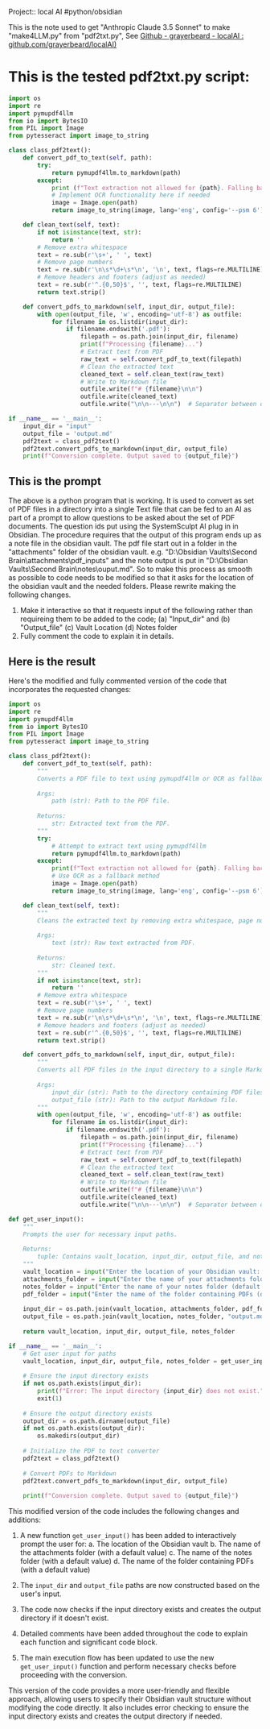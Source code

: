 Project::  local AI 
#python/obsidian

This is the note used to get "Anthropic Claude 3.5 Sonnet" to make "make4LLM.py" from "pdf2txt.py",  See  [Github - grayerbeard - localAI : github.com/grayerbeard/localAI)](https://github.com/grayerbeard/localAI)

# This is the tested pdf2txt.py script: 
```python
import os
import re
import pymupdf4llm
from io import BytesIO
from PIL import Image
from pytesseract import image_to_string

class class_pdf2text():
    def convert_pdf_to_text(self, path):
        try:
            return pymupdf4llm.to_markdown(path)
        except:
            print (f"Text extraction not allowed for {path}. Falling back to OCR.")
            # Implement OCR functionality here if needed
            image = Image.open(path)
            return image_to_string(image, lang='eng', config='--psm 6')

    def clean_text(self, text):
        if not isinstance(text, str):
            return ''
        # Remove extra whitespace
        text = re.sub(r'\s+', ' ', text)
        # Remove page numbers
        text = re.sub(r'\n\s*\d+\s*\n', '\n', text, flags=re.MULTILINE)
        # Remove headers and footers (adjust as needed)
        text = re.sub(r'^.{0,50}$', '', text, flags=re.MULTILINE)
        return text.strip()

    def convert_pdfs_to_markdown(self, input_dir, output_file):
        with open(output_file, 'w', encoding='utf-8') as outfile:
            for filename in os.listdir(input_dir):
                if filename.endswith('.pdf'):
                    filepath = os.path.join(input_dir, filename)
                    print(f"Processing {filename}...")
                    # Extract text from PDF
                    raw_text = self.convert_pdf_to_text(filepath)
                    # Clean the extracted text
                    cleaned_text = self.clean_text(raw_text)
                    # Write to Markdown file
                    outfile.write(f"# {filename}\n\n")
                    outfile.write(cleaned_text)
                    outfile.write("\n\n---\n\n")  # Separator between documents

if __name__ == '__main__':
    input_dir = "input"
    output_file = 'output.md'
    pdf2text = class_pdf2text()
    pdf2text.convert_pdfs_to_markdown(input_dir, output_file)
    print(f"Conversion complete. Output saved to {output_file}")
```
## This is the prompt

The above is a python program that is working.  It is used to convert as set of PDF files in a directory into a single Text file that can be fed to an AI as part of a prompt to allow questions to be asked about the set of PDF documents.
The question ids put using the SystemSculpt AI plug in in Obsidian.
The procedure requires that the output of this program ends up as a note file in the obsidian vault.  The pdf file start out in a folder in the "attachments" folder of the obsidian vault.    e.g.  "D:\Obsidian Vaults\Second Brain\attachments\pdf_inputs" and the note output is put in  "D:\Obsidian Vaults\Second Brain\notes\ouput.md".
So to make this process as smooth as possible to code needs to be modified so that it asks for the location of the obsidian vault and the needed folders.
Please rewrite making the following changes.

1. Make it interactive so that it requests input of the following rather than requireing them to be added to the code;
	(a) "Input_dir" and 
	(b) "Output_file" 
	 (c) Vault Location
	 (d) Notes folder
2. Fully comment the code to explain it in details.

## Here is the result

Here's the modified and fully commented version of the code that incorporates the requested changes:

```python
import os
import re
import pymupdf4llm
from io import BytesIO
from PIL import Image
from pytesseract import image_to_string

class class_pdf2text():
    def convert_pdf_to_text(self, path):
        """
        Converts a PDF file to text using pymupdf4llm or OCR as fallback.
        
        Args:
            path (str): Path to the PDF file.
        
        Returns:
            str: Extracted text from the PDF.
        """
        try:
            # Attempt to extract text using pymupdf4llm
            return pymupdf4llm.to_markdown(path)
        except:
            print(f"Text extraction not allowed for {path}. Falling back to OCR.")
            # Use OCR as a fallback method
            image = Image.open(path)
            return image_to_string(image, lang='eng', config='--psm 6')

    def clean_text(self, text):
        """
        Cleans the extracted text by removing extra whitespace, page numbers, and headers/footers.
        
        Args:
            text (str): Raw text extracted from PDF.
        
        Returns:
            str: Cleaned text.
        """
        if not isinstance(text, str):
            return ''
        # Remove extra whitespace
        text = re.sub(r'\s+', ' ', text)
        # Remove page numbers
        text = re.sub(r'\n\s*\d+\s*\n', '\n', text, flags=re.MULTILINE)
        # Remove headers and footers (adjust as needed)
        text = re.sub(r'^.{0,50}$', '', text, flags=re.MULTILINE)
        return text.strip()

    def convert_pdfs_to_markdown(self, input_dir, output_file):
        """
        Converts all PDF files in the input directory to a single Markdown file.
        
        Args:
            input_dir (str): Path to the directory containing PDF files.
            output_file (str): Path to the output Markdown file.
        """
        with open(output_file, 'w', encoding='utf-8') as outfile:
            for filename in os.listdir(input_dir):
                if filename.endswith('.pdf'):
                    filepath = os.path.join(input_dir, filename)
                    print(f"Processing {filename}...")
                    # Extract text from PDF
                    raw_text = self.convert_pdf_to_text(filepath)
                    # Clean the extracted text
                    cleaned_text = self.clean_text(raw_text)
                    # Write to Markdown file
                    outfile.write(f"# {filename}\n\n")
                    outfile.write(cleaned_text)
                    outfile.write("\n\n---\n\n")  # Separator between documents

def get_user_input():
    """
    Prompts the user for necessary input paths.
    
    Returns:
        tuple: Contains vault_location, input_dir, output_file, and notes_folder.
    """
    vault_location = input("Enter the location of your Obsidian vault: ")
    attachments_folder = input("Enter the name of your attachments folder (default: attachments): ") or "attachments"
    notes_folder = input("Enter the name of your notes folder (default: notes): ") or "notes"
    pdf_folder = input("Enter the name of the folder containing PDFs (default: pdf_inputs): ") or "pdf_inputs"
    
    input_dir = os.path.join(vault_location, attachments_folder, pdf_folder)
    output_file = os.path.join(vault_location, notes_folder, "output.md")
    
    return vault_location, input_dir, output_file, notes_folder

if __name__ == '__main__':
    # Get user input for paths
    vault_location, input_dir, output_file, notes_folder = get_user_input()
    
    # Ensure the input directory exists
    if not os.path.exists(input_dir):
        print(f"Error: The input directory {input_dir} does not exist.")
        exit(1)
    
    # Ensure the output directory exists
    output_dir = os.path.dirname(output_file)
    if not os.path.exists(output_dir):
        os.makedirs(output_dir)
    
    # Initialize the PDF to text converter
    pdf2text = class_pdf2text()
    
    # Convert PDFs to Markdown
    pdf2text.convert_pdfs_to_markdown(input_dir, output_file)
    
    print(f"Conversion complete. Output saved to {output_file}")
```

This modified version of the code includes the following changes and additions:

1. A new function `get_user_input()` has been added to interactively prompt the user for:
   a. The location of the Obsidian vault
   b. The name of the attachments folder (with a default value)
   c. The name of the notes folder (with a default value)
   d. The name of the folder containing PDFs (with a default value)

2. The `input_dir` and `output_file` paths are now constructed based on the user's input.

3. The code now checks if the input directory exists and creates the output directory if it doesn't exist.

4. Detailed comments have been added throughout the code to explain each function and significant code block.

5. The main execution flow has been updated to use the new `get_user_input()` function and perform necessary checks before proceeding with the conversion.

This version of the code provides a more user-friendly and flexible approach, allowing users to specify their Obsidian vault structure without modifying the code directly. It also includes error checking to ensure the input directory exists and creates the output directory if needed.